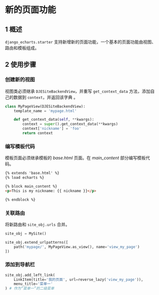 # 新的页面功能

## 1 概述

`django_echarts.starter` 支持新增新的页面功能，一个基本的页面功能由视图、路由和模板组成。

## 2 使用步骤

### 创建新的视图

视图类必须继承 `DJESiteBackendView`，并重写 `get_context_data` 方法，添加自己的数据到 `context`，并返回该字典 。

```python
class MyPageView(DJESiteBackendView):
    template_name = 'mypage.html'

    def get_context_data(self, **kwargs):
        context = super().get_context_data(**kwargs)
        context['nickname'] = 'foo'
        return context
```

### 编写模板代码

模板页面必须继承模板的 *base.html* 页面。在 *main_content* 部分编写模板代码。

```html
{% extends 'base.html' %}
{% load echarts %}

{% block main_content %}
<p>This is my nickname: {{ nickname }}</p>

{% endblock %}
```

### 关联路由

将新路由和 `site_obj.urls` 合并。

```python
site_obj = MySite()

site_obj.extend_urlpatterns([
    path('mypage/', MyPageView.as_view(), name='view_my_page')
])
```

### 添加到导航栏

```python
site_obj.add_left_link(
    LinkItem(title='我的页面', url=reverse_lazy('view_my_page')),
    menu_title='菜单一'
) # 作为“菜单一”的二级菜单
```

